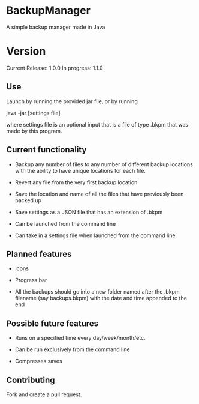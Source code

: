 # BackupManager
A simple backup manager made in Java

# Version
Current Release: 1.0.0
In progress: 1.1.0

## Use
Launch by running the provided jar file, or by running 

java -jar <name of jar> [settings file]

where settings file is an optional input that is a file of type .bkpm that was made by this program.

## Current functionality
- Backup any number of files to any number of different backup locations with the ability to have unique locations for each file.

- Revert any file from the very first backup location

- Save the location and name of all the files that have previously been backed up

- Save settings as a JSON file that has an extension of .bkpm

- Can be launched from the command line

- Can take in a settings file when launched from the command line

## Planned features
- Icons

- Progress bar

- All the backups should go into a new folder named after the .bkpm filename (say backups.bkpm) with the date and time appended to the end

## Possible future features
- Runs on a specified time every day/week/month/etc.

- Can be run exclusively from the command line

- Compresses saves

## Contributing
Fork and create a pull request.
